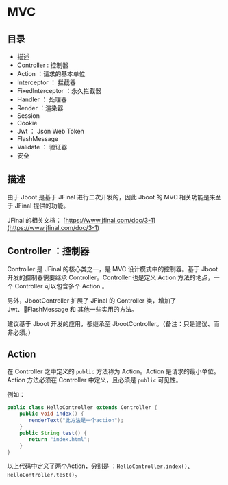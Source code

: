 # MVC


## 目录

- 描述
- Controller : 控制器
- Action ：请求的基本单位
- Interceptor ： 拦截器
- FixedInterceptor ：永久拦截器
- Handler ： 处理器
- Render ：渲染器
- Session 
- Cookie
- Jwt ： Json Web Token
- FlashMessage
- Validate ： 验证器
- 安全


## 描述
由于 Jboot 是基于 JFinal 进行二次开发的，因此 Jboot 的 MVC 相关功能是来至于 JFinal 提供的功能。

JFinal 的相关文档： [https://www.jfinal.com/doc/3-1](https://www.jfinal.com/doc/3-1)


## Controller ：控制器

 Controller 是 JFinal 的核心类之一，是 MVC 设计模式中的控制器。基于 Jboot 开发的控制器需要继承 Controller。Controller 也是定义 Action 方法的地点，一个 Controller 可以包含多个 Action 。

 另外，JbootController 扩展了 JFinal 的 Controller 类，增加了 Jwt、FlashMessage 和 其他一些实用的方法。

 建议基于 Jboot 开发的应用，都继承至 JbootController。（备注：只是建议、而非必须。）


 ## Action

在 Controller 之中定义的 `public` 方法称为 Action。Action 是请求的最小单位。Action 方法必须在 Controller 中定义，且必须是 `public` 可见性。

例如：

```java
public class HelloController extends Controller {
    public void index() {
       renderText("此方法是一个action");
    }
    public String test() {
       return "index.html";
    }
}
```
以上代码中定义了两个Action，分别是 ：`HelloController.index()`、`HelloController.test()`。

